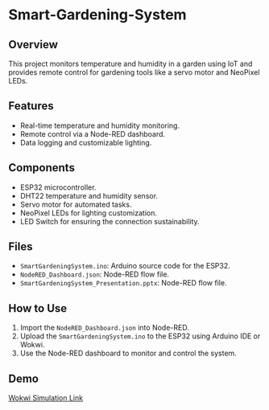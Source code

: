 # Smart-Gardening-System

## Overview
This project monitors temperature and humidity in a garden using IoT and provides remote control for gardening tools like a servo motor and NeoPixel LEDs.

## Features
- Real-time temperature and humidity monitoring.
- Remote control via a Node-RED dashboard.
- Data logging and customizable lighting.

## Components
- ESP32 microcontroller.
- DHT22 temperature and humidity sensor.
- Servo motor for automated tasks.
- NeoPixel LEDs for lighting customization.
- LED Switch for ensuring the connection sustainability.

## Files
- `SmartGardeningSystem.ino`: Arduino source code for the ESP32.
- `NodeRED_Dashboard.json`: Node-RED flow file.
- `SmartGardeningSystem_Presentation.pptx`: Node-RED flow file.

## How to Use
1. Import the `NodeRED_Dashboard.json` into Node-RED.
2. Upload the `SmartGardeningSystem.ino` to the ESP32 using Arduino IDE or Wokwi.
3. Use the Node-RED dashboard to monitor and control the system.

## Demo
[Wokwi Simulation Link](https://wokwi.com/projects/417080819617940481)
